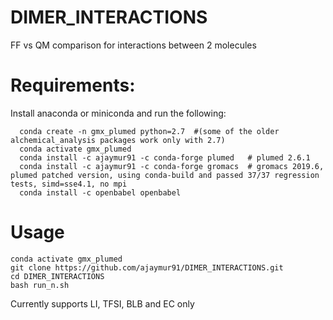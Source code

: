 # DIMER_INTERACTIONS
FF vs QM comparison for interactions between 2 molecules

# Requirements:
Install anaconda or miniconda and run the following:
```
  conda create -n gmx_plumed python=2.7  #(some of the older alchemical_analysis packages work only with 2.7)
  conda activate gmx_plumed  
  conda install -c ajaymur91 -c conda-forge plumed   # plumed 2.6.1
  conda install -c ajaymur91 -c conda-forge gromacs  # gromacs 2019.6, plumed patched version, using conda-build and passed 37/37 regression tests, simd=sse4.1, no mpi
  conda install -c openbabel openbabel
  ```
# Usage
  ```
  conda activate gmx_plumed 
  git clone https://github.com/ajaymur91/DIMER_INTERACTIONS.git
  cd DIMER_INTERACTIONS
  bash run_n.sh
  ```
Currently supports LI, TFSI, BLB and EC only

